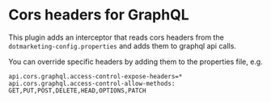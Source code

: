 # Cors headers for GraphQL

This plugin adds an interceptor that reads cors headers from the `dotmarketing-config.properties` and adds them to graphql api calls.

You can override specific headers by adding them to the properties file, e.g.
```
api.cors.graphql.access-control-expose-headers=*
api.cors.graphql.access-control-allow-methods: GET,PUT,POST,DELETE,HEAD,OPTIONS,PATCH

```
